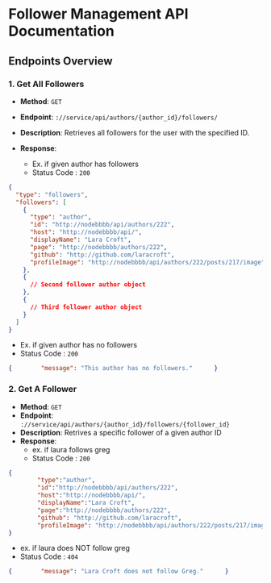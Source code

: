 # Follower Management API Documentation


## Endpoints Overview

### **1. Get All Followers**

- **Method**: `GET`
- **Endpoint**: `://service/api/authors/{author_id}/followers/`
- **Description**: Retrieves all followers for the user with the specified ID.

- **Response**:
  - Ex. if given author has followers
  - Status Code : `200` 

```json
{
  "type": "followers",
  "followers": [
    {
      "type": "author",
      "id": "http://nodebbbb/api/authors/222",
      "host": "http://nodebbbb/api/",
      "displayName": "Lara Croft",
      "page": "http://nodebbbb/authors/222",
      "github": "http://github.com/laracroft",
      "profileImage": "http://nodebbbb/api/authors/222/posts/217/image"
    },
    {
      // Second follower author object
    },
    {
      // Third follower author object
    }
  ]
}
```
  - Ex. if given author has no followers
  - Status Code : `200` 
```json
{        "message": "This author has no followers."      }
```

### **2. Get A Follower**
- **Method**: `GET`
- **Endpoint**: `://service/api/authors/{author_id}/followers/{follower_id}`
- **Description**: Retrives a specific follower of a given author ID
- **Response**:
  - ex. if laura follows greg
  - Status Code : `200` 
```json
{
        "type":"author",
        "id":"http://nodebbbb/api/authors/222",
        "host":"http://nodebbbb/api/",
        "displayName":"Lara Croft",
        "page":"http://nodebbbb/authors/222",
        "github": "http://github.com/laracroft",
        "profileImage": "http://nodebbbb/api/authors/222/posts/217/image"
}
```
  - ex. if laura does NOT follow greg
  - Status Code : `404` 
```json
{        "message": "Lara Croft does not follow Greg."      }
```
